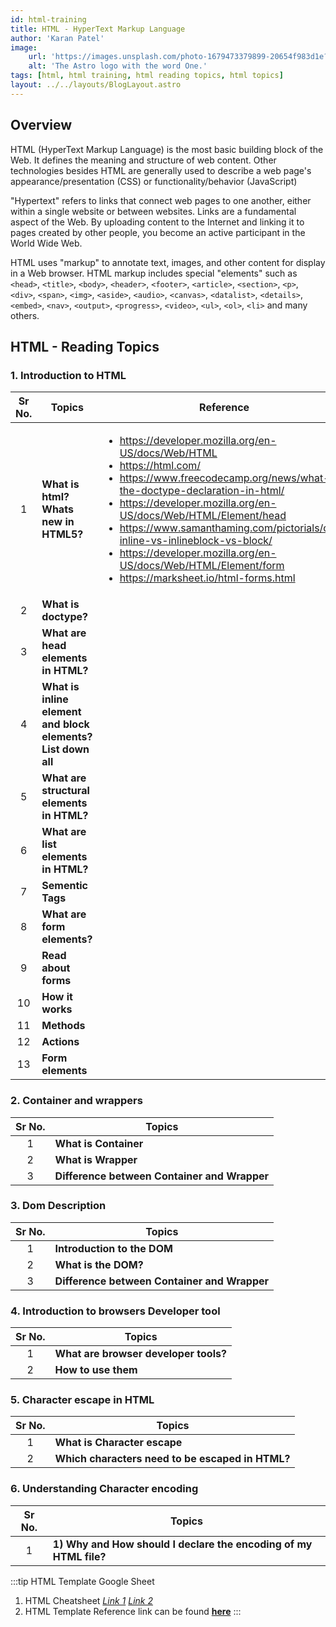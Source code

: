 ```yaml
---
id: html-training
title: HTML - HyperText Markup Language
author: 'Karan Patel'
image:
    url: 'https://images.unsplash.com/photo-1679473379899-20654f983d1e?ixlib=rb-4.0.3&ixid=MnwxMjA3fDB8MHxwaG90by1wYWdlfHx8fGVufDB8fHx8&auto=format&fit=crop&w=2072&q=80' 
    alt: 'The Astro logo with the word One.'
tags: [html, html training, html reading topics, html topics]
layout: ../../layouts/BlogLayout.astro
---
```


## Overview

HTML (HyperText Markup Language) is the most basic building block of the Web. It defines the meaning and structure of web content. Other technologies besides HTML are generally used to describe a web page's appearance/presentation (CSS) or functionality/behavior (JavaScript)

"Hypertext" refers to links that connect web pages to one another, either within a single website or between websites. Links are a fundamental aspect of the Web. By uploading content to the Internet and linking it to pages created by other people, you become an active participant in the World Wide Web.

HTML uses "markup" to annotate text, images, and other content for display in a Web browser. HTML markup includes special "elements" such as `<head>`, `<title>`, `<body>`, `<header>`, `<footer>`, `<article>`, `<section>`, `<p>`, `<div>`, `<span>`, `<img>`, `<aside>`, `<audio>`, `<canvas>`, `<datalist>`, `<details>`, `<embed>`, `<nav>`, `<output>`, `<progress>`, `<video>`, `<ul>`, `<ol>`, `<li>` and many others.

## **HTML - Reading Topics**

### 1. Introduction to HTML
Sr No. | Topics | Reference
:--: | ----- | ----- |
1 | **What is html? Whats new in HTML5?** | <ul><li>https://developer.mozilla.org/en-US/docs/Web/HTML</li><li>https://html.com/</li><li>https://www.freecodecamp.org/news/what-is-the-doctype-declaration-in-html/</li><li>https://developer.mozilla.org/en-US/docs/Web/HTML/Element/head</li><li>https://www.samanthaming.com/pictorials/css-inline-vs-inlineblock-vs-block/</li><li>https://developer.mozilla.org/en-US/docs/Web/HTML/Element/form</li><li>https://marksheet.io/html-forms.html</li></ul>
2 | **What is doctype?** |
3 | **What are head elements in HTML?** |
4 | **What is inline element and block elements? List down all** |
5 | **What are structural elements in HTML?** |
6 | **What are list elements in HTML?** |
7 | **Sementic Tags** |
8 | **What are form elements?** |
9 | **Read about forms** |
10 | **How it works** |
11 | **Methods** |
12 | **Actions** |
13 | **Form elements** |

### 2. Container and wrappers
Sr No. | Topics
:--: | ----- |
1 | **What is Container** 
2 | **What is Wrapper**
3 | **Difference between Container and Wrapper**

### 3. Dom Description
Sr No. | Topics
:--: | ----- |
1 | **Introduction to the DOM** 
2 | **What is the DOM?**
3 | **Difference between Container and Wrapper**

### 4. Introduction to browsers Developer tool
Sr No. | Topics
:--: | ----- |
1 | **What are browser developer tools?** 
2 | **How to use them**

### 5. Character escape in HTML
Sr No. | Topics
:--: | ----- |
1 | **What is Character escape** 
2 | **Which characters need to be escaped in HTML?**

### 6. Understanding Character encoding
Sr No. | Topics
:--: | ----- |
1 | **1) Why and How should I declare the encoding of my HTML file?** 

:::tip HTML Template Google Sheet
1. HTML Cheatsheet [*Link 1*](https://htmlcheatsheet.com/) [*Link 2*](https://html.com/wp-content/uploads/html-cheat-sheet.pdf)
2. HTML Template Reference link can be found [**here**](https://docs.google.com/spreadsheets/d/18vnt-qOtInzMr0LIMzgzOiHP-LPeJ3KjRfZzckeWtUc/edit#gid=0)
:::